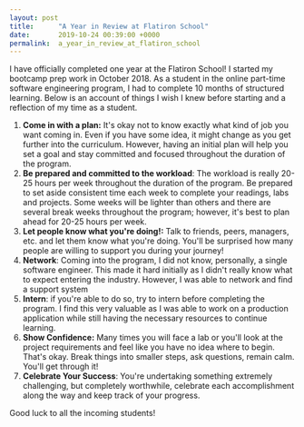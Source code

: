 ```yaml
---
layout: post
title:      "A Year in Review at Flatiron School"
date:       2019-10-24 00:39:00 +0000
permalink:  a_year_in_review_at_flatiron_school
---
```



I have officially completed one year at the Flatiron School! I started my bootcamp prep work in October 2018. As a student in the online part-time software engineering program, I had to complete 10 months of structured learning. Below is an account of things I wish I knew before starting and a reflection of my time as a student.

1. **Come in with a plan:** It's okay not to know exactly what kind of job you want coming in. Even if you have some idea, it might change as you get further into the curriculum. However, having an initial plan will help you set a goal and stay committed and focused throughout the duration of the program.
2. **Be prepared and committed to the workload**: The workload is really 20-25 hours per week throughout the duration of the program. Be prepared to set aside consistent time each week to complete your readings, labs and projects. Some weeks will be lighter than others and there are several break weeks throughout the program; however, it's best to plan ahead for 20-25 hours per week.
3. **Let people know what you're doing!:** Talk to friends, peers, managers, etc. and let them know what you're doing. You'll be surprised how many people are willing to support you during your journey!
4. **Network**: Coming into the program, I did not know, personally, a single software engineer. This made it hard initially as I didn't really know what to expect entering the industry. However, I was able to network and find a support system
5. **Intern**: if you're able to do so, try to intern before completing the program. I find this very valuable as I was able to work on a production application while still having the necessary resources to continue learning. 
6. **Show Confidence:** Many times you will face a lab or you'll look at the project requirements and feel like you have no idea where to begin. That's okay. Break things into smaller steps, ask questions, remain calm. You'll get through it!
7. **Celebrate Your Success**: You're undertaking something extremely challenging, but completely worthwhile, celebrate each accomplishment along the way and keep track of your progress.


Good luck to all the incoming students!
